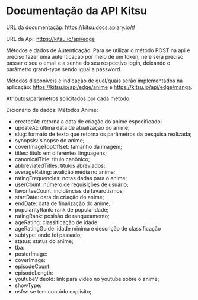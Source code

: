# Documentação da API Kitsu

URL da documentaçãp: https://kitsu.docs.apiary.io/#

URL da Api: https://kitsu.io/api/edge

Métodos e dados de Autenticação:
Para se utilizar o método POST na api é preciso fazer uma autenticação por meio de um token, nele será preciso passar o seu o email e a senha do seu respectivo login, deixando o parâmetro grand-type sendo igual a password.

Métodos disponíveis e indicação de qual/quais serão implementados na aplicação:
https://kitsu.io/api/edge/anime e https://kitsu.io/api/edge/manga.

Atributos/parâmetros solicitados por cada método:

Dicionário de dados:
Métodos Anime:
- createdAt: retorna a data de criação do anime especificado;
- updateAt: última data de atualização do anime;
- slug: formato de texto que retorna os parâmetros da pesquisa realizada;
- synopsis: sinopse do anime;
- coverImageTopOffset: tamanho da imagem;
- titles: titulo em diferentes linguagens;
- canonicalTitle: título canônico;
- abbreviatedTitles: titulos abreviados;
- averageRating: avalição média no anime;
- ratingFrequencies: notas dadas para o anime;
- userCount: número de requisições de usuário;
- favoritesCount: incidências de favarotismos;
- startDate: data de criação do anime;
- endDate: data de finalização do anime;
- popularityRank: rank de popularidade;
- ratingRank: posisão de ranqueamento;
- ageRating: classificação de idade
- ageRatingGuide: idade minima e descrição de classificação
- subtype: onde foi passado;
- status: status do anime;
- tba:
- posterImage:
- coverImage:
- episodeCount:
- episodeLength:
- youtubeVideoId: link para vídeo no youtube sobre o anime;
- showType:
- nsfw: se tem contúdo explisito;
